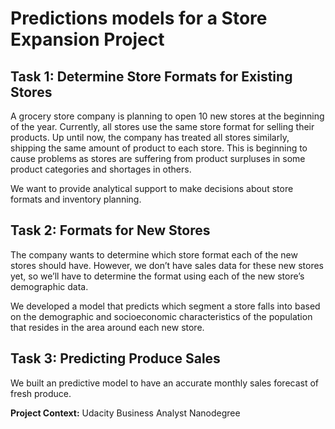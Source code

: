 # Predictions models for a Store Expansion Project

## Task 1: Determine Store Formats for Existing Stores

A grocery store company is planning to open 10 new stores at the beginning of the year. Currently, all stores use the same store format for selling their products. Up until now, the company has treated all stores similarly, shipping the same amount of product to each store. This is beginning to cause problems as stores are suffering from product surpluses in some product categories and shortages in others.  

We want to provide analytical support to make decisions about store formats and inventory planning.

## Task 2: Formats for New Stores  

The company wants to determine which store format each of the new stores should have. However, we don’t have sales data for these new stores yet, so we’ll have to determine the format using each of the new store’s demographic data. 

We developed a model that predicts which segment a store falls into based on the demographic and socioeconomic characteristics of the population that resides in the area around each new store. 

## Task 3: Predicting Produce Sales 

 We built an predictive model to have an accurate monthly sales forecast of fresh produce.
 
 **Project Context:** Udacity Business Analyst Nanodegree 
